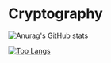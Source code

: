 # Cryptography

![Anurag's GitHub stats](https://github-readme-stats-sigma-five.vercel.app/api?username=gongjuheon&show_icons=true&theme=tokyonight)

[![Top Langs](https://github-readme-stats.vercel.app/api/top-langs/?username=gongjuheon&langs_count=8)](https://github.com/gongjuheon/github-readme-stats)
